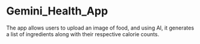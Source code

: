 # Gemini_Health_App
 The app allows users to upload an image of food, and using AI, it generates a list of ingredients along with their respective calorie counts.
